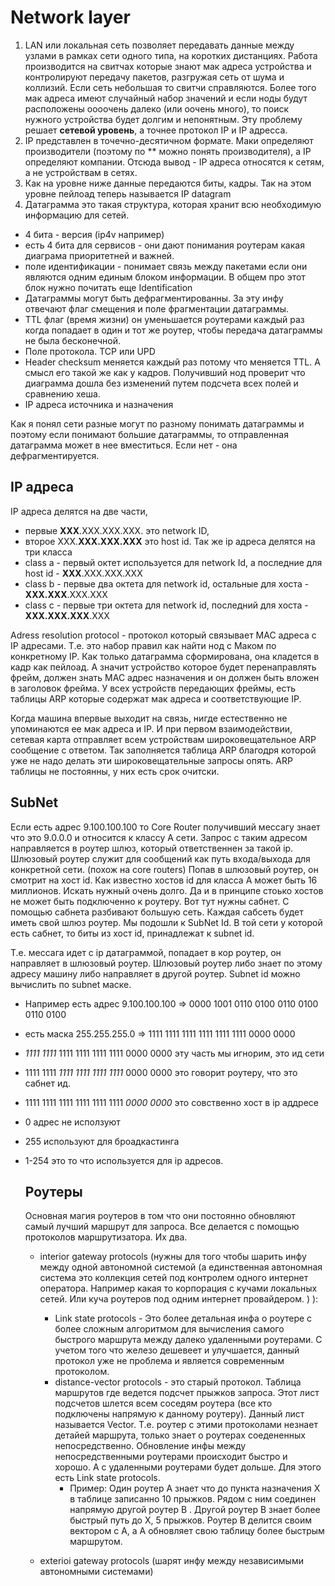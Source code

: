# Network layer

1. LAN или локальная сеть позволяет передавать данные между узлами в рамках сети одного типа, на коротких дистанциях. Работа производится на свитчах которые знают мак адреса устройства и контролируют передачу пакетов, разгружая сеть от шума и коллизий. Если сеть небольшая то свитчи справляются. Более того мак адреса имеют случайный набор значений и если ноды будут расположены оооочень далеко (или оочень много), то поиск нужного устройства будет долгим и непонятным. Эту проблему решает **сетевой уровень**, а точнее протокол IP и IP адресса.
2. IP представлен в точечно-десятичном формате. Маки определяют производители (поэтому по \*\* можно понять производителя), а IP определяют компании. Отсюда вывод - IP адреса относятся к сетям, а не устройствам в сетях.
3. Как на уровне ниже данные передаются биты, кадры. Так на этом уровне пейлоад теперь называется IP datagram
4. Датаграмма это такая структура, которая хранит всю необходимую информацию для сетей.

- 4 бита - версия (ip4v например)
- есть 4 бита для сервисов - они дают понимания роутерам какая диаграма приоритетней и важней.
- поле идентификации - понимает связь между пакетами если они являются одним единым блоком информации. В общем про этот блок нужно почитать еще Identification
- Датаграммы могут быть дефрагментированны. За эту инфу отвечают флаг смещения и поле фрагментации датаграммы.
- TTL флаг (время жизни) он уменьшается роутерами каждый раз когда попадает в один и тот же роутер, чтобы передача датаграммы не была бесконечной.
- Поле протокола. TCP или UPD
- Header checksum меняется каждый раз потому что меняется TTL. А смысл его такой же как у кадров. Получивший нод проверит что диаграмма дошла без изменений путем подсчета всех полей и сравнению хеша.
- IP адреса источника и назначения

Как я понял сети разные могут по разному понимать датаграммы и поэтому если понимают большие датаграммы, то отправленная датаграмма может в нее вместиться. Если нет - она дефрагментируется.

## IP адреса

IP адреса делятся на две части,

- первые **XXX**.XXX.XXX.XXX. это network ID,
- второе XXX.**XXX.XXX.XXX** это host id.
  Так же ip адреса делятся на три класса
- class a - первый октет используется для network Id, а последние для host id - **XXX**.XXX.XXX.XXX
- class b - первые два октета для network id, остальные для хоста - **XXX.XXX**.XXX.XXX
- class c - первые три октета для network id, последний для хоста - **XXX.XXX.XXX**.XXX

Adress resolution protocol - протокол который связывает MAC адреса с IP адресами. Т.е. это набор правил как найти нод с Маком по конкретному IP.
Как только датаграмма сформирована, она кладется в кадр как пейлоад. А значит устройство которое будет перенаправлять фрейм, должен знать MAC адрес назначения и он должен быть вложен в заголовок фрейма.
У всех устройств передающих фреймы, есть таблицы ARP которые содержат мак адреса и соответствующие IP.

Когда машина впервые выходит на связь, нигде естественно не упоминаются ее мак адреса и IP. И при первом взаимодействии, сетевая карта отправляет всем устройствам широковещательное ARP сообщение с ответом. Так заполняется таблица ARP благодря которой уже не надо делать эти широковещательные запросы опять. ARP таблицы не постоянны, у них есть срок очитски.

## SubNet

Если есть адрес 9.100.100.100 то Core Router получивший мессагу знает что это 9.0.0.0 и относится к классу A сети. Запрос с таким адресом направляется в роутер шлюз, который ответственнен за такой ip.  
Шлюзовый роутер служит для сообщений как путь входа/выхода для конкретной сети. (похож на core routers)
Попав в шлюзовый роутер, он смотрит на хост id. Как известно хостов id для класса A может быть 16 миллионов. Искать нужный очень долго. Да и в принципе стоько хостов не может быть подключенно к роутеру. Вот тут нужны сабнет. С помощью сабнета разбивают большую сеть. Каждая сабсеть будет иметь свой шлюз роутер.
Мы подошли к SubNet Id. В той сети у которой есть сабнет, то биты из хост id, принадлежат к subnet id.

Т.е. мессага идет с ip датаграммой, попадает в кор роутер, он направляет в шлюзовый роутер. Шлюзовый роутер либо знает по этому адресу машину либо направляет в другой роутер.
Subnet id можно вычислить по subnet маске.

- Например есть адрес 9.100.100.100 => 0000 1001 0110 0100 0110 0100 0110 0100
- есть маска 255.255.255.0 => 1111 1111 1111 1111 1111 1111 0000 0000
- _1111 1111_ 1111 1111 1111 1111 0000 0000 эту часть мы игнорим, это ид сети
- 1111 1111 _1111 1111 1111 1111_ 0000 0000 это говорит роутеру, что это сабнет ид.
- 1111 1111 1111 1111 1111 1111 _0000 0000_ это совственно хост в ip аддресе
- 0 адрес не исползуют
- 255 используют для броадкастинга
- 1-254 это то что используется для ip адресов.
  
  ## Роутеры
  Основная магия роутеров в том что они постоянно обновляют самый лучший маршрут для запроса. Все делается с помощью протоколов маршрутизатора.
  Их два.
  - interior gateway protocols (нужны для того чтобы шарить инфу между одной автономной системой (а единственная автономная система это коллекция сетей под контролем одного интернет оператора. Например какая то корпорация с кучами локальных сетей. Или куча роутеров под одним интернет провайдером. ) ):
      * Link state protocols - Это более детальная инфа о роутере с более сложным алгоритмом для вычисления самого быстрого маршрута между далеко удаленными роутерами. С учетом того что железо дешевеет и улучшается, данный протокол уже не проблема и является современным протоколом.
      * distance-vector protocols - это старый протокол. Таблица маршрутов где ведется подсчет прыжков запроса. Этот лист подсчетов шлется всем соседям роутера (все кто подключены напрямую к данному роутеру). Данный лист называется Vector. Т.е. роутер с этими протоколами незнает детайей маршрута, только знает о роутерах соедененных непосредственно. Обновление инфы между непосредственными роутерами происходит быстро и хорошо. А с удаленными роутерами будет дольше. Для этого есть Link state protocols.
        * Пример: Один роутер A знает что до пункта назначения X в таблице записанно 10 прыжков. Рядом с ним соединен напрямую другой роутер B . Другой роутер B знает более быстрый путь до X, 5 прыжков. Роутер B делится своим вектором с A, а A обновляет свою таблицу более быстрым маршрутом. 

  - exterioi gateway protocols (шарят инфу между независимыми автономными системами)
